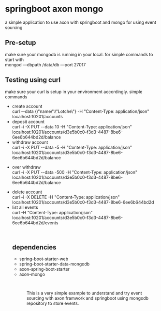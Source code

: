 # springboot axon mongo 
a simple application to use axon with springboot and mongo for using event sourcing

<h2>Pre-setup </h2>
<p>make sure your mongodb is running in your local. for simple commands to start with 
<br> mongod —dbpath /data/db —port 27017 </br> 
</P>
<h2>Testing using curl </h2>
<p>make sure your curl is setup in your environment accordingly. simple commands
<br>
  <ul><li>
create account<br>
curl  --data {\"name\":\"Lotche\"} -H "Content-Type: application/json" localhost:10201/accounts
    </li>
    <li>
deposit account<br>
curl -i -X PUT --data 10 -H "Content-Type: application/json" localhost:10201/accounts/d3e5b0c0-f3d3-4487-8be6-6ee6b644bd2d/balance
    </li>
<li>
withdraw account <br>
curl -i -X PUT --data -5 -H "Content-Type: application/json" localhost:10201/accounts/d3e5b0c0-f3d3-4487-8be6-6ee6b644bd2d/balance
    </li>
    <li>

over withdraw </br>
curl -i -X PUT --data -500 -H "Content-Type: application/json" localhost:10201/accounts/d3e5b0c0-f3d3-4487-8be6-6ee6b644bd2d/balance
</li>
<li>
delete account <br>
curl -i -X DELETE -H "Content-Type: application/json" localhost:10201/accounts/d3e5b0c0-f3d3-4487-8be6-6ee6b644bd2d
</li>
<li>
list all events <br>
curl  -H "Content-Type: application/json" localhost:10201/accounts/d3e5b0c0-f3d3-4487-8be6-6ee6b644bd2d/events
</li>
</P>

<br>
<h2>dependencies </h2>
<p>
<ul>
  <li> spring-boot-starter-web </li>
  <li> spring-boot-starter-data-mongodb </li>
  <li> axon-spring-boot-starter </li>
  <li> axon-mongo </li>
<ul>  
  </p>
 </br>
  <p>
  This is a very simple example to understand and try event sourcing with axon framwork and springboot using mongodb repository to store events. 
  </p>

